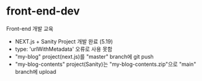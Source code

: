 # front-end-dev
Front-end 개발 교육

+ NEXT.js + Sanity Project 개발 완료 (5.19)
+ type: 'urlWithMetadata' 오류로 사용 못함
+ "my-blog" project(next.js)를 "master" branch에 git push
+ "my-blog-contents" project(Sanity)는 "my-blog-contents.zip"으로 "main" branch에 upload
